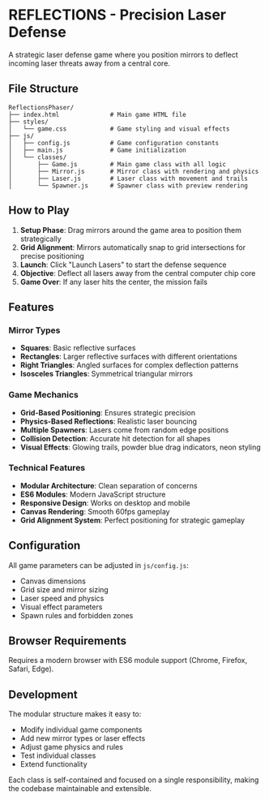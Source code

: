 # REFLECTIONS - Precision Laser Defense

A strategic laser defense game where you position mirrors to deflect incoming laser threats away from a central core.

## File Structure

```
ReflectionsPhaser/
├── index.html              # Main game HTML file
├── styles/
│   └── game.css            # Game styling and visual effects
├── js/
│   ├── config.js           # Game configuration constants
│   ├── main.js             # Game initialization
│   └── classes/
│       ├── Game.js         # Main game class with all logic
│       ├── Mirror.js       # Mirror class with rendering and physics
│       ├── Laser.js        # Laser class with movement and trails
│       └── Spawner.js      # Spawner class with preview rendering
```

## How to Play

1. **Setup Phase**: Drag mirrors around the game area to position them strategically
2. **Grid Alignment**: Mirrors automatically snap to grid intersections for precise positioning
3. **Launch**: Click "Launch Lasers" to start the defense sequence
4. **Objective**: Deflect all lasers away from the central computer chip core
5. **Game Over**: If any laser hits the center, the mission fails

## Features

### Mirror Types
- **Squares**: Basic reflective surfaces
- **Rectangles**: Larger reflective surfaces with different orientations
- **Right Triangles**: Angled surfaces for complex deflection patterns
- **Isosceles Triangles**: Symmetrical triangular mirrors

### Game Mechanics
- **Grid-Based Positioning**: Ensures strategic precision
- **Physics-Based Reflections**: Realistic laser bouncing
- **Multiple Spawners**: Lasers come from random edge positions
- **Collision Detection**: Accurate hit detection for all shapes
- **Visual Effects**: Glowing trails, powder blue drag indicators, neon styling

### Technical Features
- **Modular Architecture**: Clean separation of concerns
- **ES6 Modules**: Modern JavaScript structure
- **Responsive Design**: Works on desktop and mobile
- **Canvas Rendering**: Smooth 60fps gameplay
- **Grid Alignment System**: Perfect positioning for strategic gameplay

## Configuration

All game parameters can be adjusted in `js/config.js`:
- Canvas dimensions
- Grid size and mirror sizing
- Laser speed and physics
- Visual effect parameters
- Spawn rules and forbidden zones

## Browser Requirements

Requires a modern browser with ES6 module support (Chrome, Firefox, Safari, Edge).

## Development

The modular structure makes it easy to:
- Modify individual game components
- Add new mirror types or laser effects
- Adjust game physics and rules
- Test individual classes
- Extend functionality

Each class is self-contained and focused on a single responsibility, making the codebase maintainable and extensible.